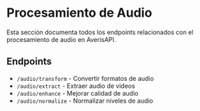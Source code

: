 # Procesamiento de Audio

Esta sección documenta todos los endpoints relacionados con el procesamiento de audio en AverisAPI.

## Endpoints

- `/audio/transform` - Convertir formatos de audio
- `/audio/extract` - Extraer audio de videos
- `/audio/enhance` - Mejorar calidad de audio
- `/audio/normalize` - Normalizar niveles de audio